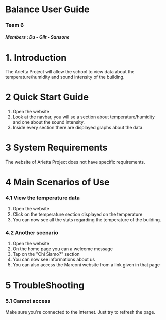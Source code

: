 # **Balance User Guide**

### **Team 6** 

##### **Members :**  Du - Gilt - Sansone

# 1. Introduction
The Arietta Project will allow the school to view data about the temperature/humidity and sound intensity of the building.

# 2 Quick Start Guide
1. Open the website
2. Look at the navbar, you will se a section about temperature/humidity and one about the sound intensity.
3. Inside every section there are displayed graphs about the data.

# 3 System Requirements
The website of Arietta Project does not have specific requirements.

# 4 Main Scenarios of Use
### 4.1 View the temperature data
1. Open the website
2. Click on the temperature section displayed on the temperature
3. You can now see all the stats regarding the temperature of the building.

### 4.2 Another scenario
1. Open the website
2. On the home page you can a welcome message
3. Tap on the "Chi Siamo?" section
4. You can now see informations about us
5. You can also access the Marconi website from a link given in that page

# 5 TroubleShooting
### 5.1 Cannot access
Make sure you're connected to the internet. Just try to refresh the page.

